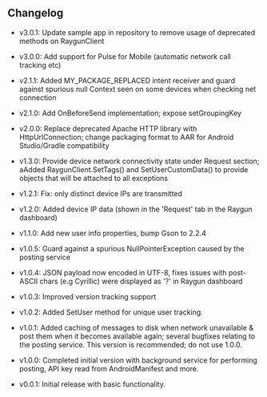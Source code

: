 ## Changelog

- v3.0.1: Update sample app in repository to remove usage of deprecated methods on RaygunClient

- v3.0.0: Add support for Pulse for Mobile (automatic network call tracking etc)

- v2.1.1: Added MY_PACKAGE_REPLACED intent receiver and guard against spurious null Context seen on some devices when checking net connection

- v2.1.0: Add OnBeforeSend implementation; expose setGroupingKey

- v2.0.0: Replace deprecated Apache HTTP library with HttpUrlConnection; change packaging format to AAR for Android Studio/Gradle compatibility

- v1.3.0: Provide device network connectivity state under Request section; aAdded RaygunClient.SetTags() and SetUserCustomData() to provide objects that will be attached to all exceptions

- v1.2.1: Fix: only distinct device IPs are transmitted

- v1.2.0: Added device IP data (shown in the 'Request' tab in the Raygun dashboard)

- v1.1.0: Add new user info properties, bump Gson to 2.2.4

- v1.0.5: Guard against a spurious NullPointerException caused by the posting service

- v1.0.4: JSON payload now encoded in UTF-8, fixes issues with post-ASCII chars (e.g Cyrillic) were displayed as '?' in Raygun dashboard

- v1.0.3: Improved version tracking support

- v1.0.2: Added SetUser method for unique user tracking.

- v1.0.1: Added caching of messages to disk when network unavailable & post them when it becomes available again; several bugfixes relating to the posting service. This version is recommended; do not use 1.0.0.

- v1.0.0: Completed initial version with background service for performing posting, API key read from AndroidManifest and more.

- v0.0.1: Initial release with basic functionality.
